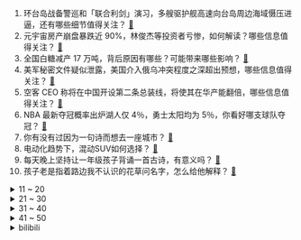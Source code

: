 1. 环台岛战备警巡和「联合利剑」演习，多艘驱护舰高速向台岛周边海域慑压进逼，还有哪些细节值得关注？ [:link:](https://www.zhihu.com/question/594518175)
2. 元宇宙房产崩盘暴跌近 90%，林俊杰等投资者亏惨，如何解读？哪些信息值得关注？ [:link:](https://www.zhihu.com/question/594517901)
3. 全国白糖减产 17 万吨，背后原因有哪些？可能带来哪些影响？ [:link:](https://www.zhihu.com/question/594509304)
4. 美军秘密文件疑似泄露，美国介入俄乌冲突程度之深超出预想，哪些信息值得关注？ [:link:](https://www.zhihu.com/question/594538947)
5. 空客 CEO 称将在中国开设第二条总装线，将使其在华产能翻倍，哪些信息值得关注？ [:link:](https://www.zhihu.com/question/594069017)
6. NBA 最新夺冠概率出炉湖人仅 4％，勇士太阳均为 5％，你看好哪支球队夺冠？ [:link:](https://www.zhihu.com/question/594358671)
7. 你有没有过因为一句诗而想去一座城市？ [:link:](https://www.zhihu.com/question/587582374)
8. 电动化趋势下，混动SUV如何选择？ [:link:](https://www.zhihu.com/question/593986137)
9. 每天晚上坚持让一年级孩子背诵一首古诗，有意义吗？ [:link:](https://www.zhihu.com/question/594153739)
10. 孩子老是指着路边我不认识的花草问名字，怎么给他解释？ [:link:](https://www.zhihu.com/question/593263417)
<details>
<summary>11 ~ 20</summary>

11. 特斯拉将在上海建造新的超级工厂，专门生产该公司的储能产品 Megapack，哪些信息值得关注？ [:link:](https://www.zhihu.com/question/594555819)
12. 超九成受访打工人曾有胃部不适，专家提醒「情绪压力会影响胃健康」，如何健康养胃？ [:link:](https://www.zhihu.com/question/594538190)
13. 如何评价《长月烬明》第 9-12 集？其中有哪些值得关注的剧情点？ [:link:](https://www.zhihu.com/question/594390643)
14. 《海贼王》天龙人为什么不吃恶魔果实？ [:link:](https://www.zhihu.com/question/594354694)
15. 1℃的温差的意义是什么？ [:link:](https://www.zhihu.com/question/591855424)
16. 胃病转向胃癌有 5 个信号，年轻人为啥会被胃癌盯上？生活中该如何保护我们的胃？ [:link:](https://www.zhihu.com/question/594516886)
17. 「丫丫」正式移交中方，孟菲斯动物园称「合同已到期，正讨论后续合作」，返回中国还需哪些环节？ [:link:](https://www.zhihu.com/question/594534922)
18. 2023 LPL 春季胜者组决赛 JDG 3:0 EDG 晋级决赛，如何评价这场比赛？ [:link:](https://www.zhihu.com/question/594549026)
19. 调研称「农村青少年群体智能手机成瘾，已濒临失控」，如何看待这一结果？ [:link:](https://www.zhihu.com/question/593997457)
20. 目前我国法律对于加班是怎样定义的？对于加班费和调休又有哪些规定？ [:link:](https://www.zhihu.com/question/594520806)
</details>
<details>
<summary>21 ~ 30</summary>

21. 私企职场上大规模淘汰35岁大龄员工，其背后的逻辑到底是什么？ [:link:](https://www.zhihu.com/question/593471992)
22. 有人说智能座舱是汽车的一个颠覆式创新，那么在购买新车时，要不要将智能座舱作为影响购车决策的重要因素？ [:link:](https://www.zhihu.com/question/593123108)
23. 张朝阳直播中说「学物理应该成为一种风尚」，如何看待此发言？你觉得为什么要学好物理？ [:link:](https://www.zhihu.com/question/557373112)
24. 英国对冲基金报告称美联储政策即将转向，美元一年半内或贬值 15%，如何看待这一预测？降息即将到来了吗？ [:link:](https://www.zhihu.com/question/594331830)
25. 早 C 晚 A 是最佳的美白搭配吗？除了它，还有哪些可以称为「王者」的美白组合？ [:link:](https://www.zhihu.com/question/583699485)
26. 为什么有的美白身体乳会让皮肤长毛？有哪些不会长毛的美白身体乳推荐？ [:link:](https://www.zhihu.com/question/592426750)
27. 如果在欧洲中世纪战场上以一己之力斩杀100名敌国士兵，那么在战后能够得到什么样的封赏？ [:link:](https://www.zhihu.com/question/593909345)
28. 2023 LCK 春季总决赛 GEN 3:1 击败 T1 成功卫冕联赛冠军，如何评价这场比赛？ [:link:](https://www.zhihu.com/question/594545655)
29. 我不想嫁过去跟男朋友一起还房贷是不是太自私了？ [:link:](https://www.zhihu.com/question/592329757)
30. 面对职场过度加班、无偿加班，劳动者如何维护自身合法权益？ [:link:](https://www.zhihu.com/question/594520947)
</details>
<details>
<summary>31 ~ 40</summary>

31. 哪些中国人发明的东西在国内很普通，到了国外却倍受追捧？ [:link:](https://www.zhihu.com/question/299641618)
32. 杨毅称「篮协从未考虑归化国内外援，目标是李凯尔」，如何评价李凯尔的实力？ [:link:](https://www.zhihu.com/question/594146664)
33. 想买一辆电动汽车，有必要将智能作为购车决策要素吗，哪辆智能电动车值得购买？ [:link:](https://www.zhihu.com/question/593134345)
34. 《诡秘之主》是如何平衡力量体系的? [:link:](https://www.zhihu.com/question/593561950)
35. 为什么游戏充满暴力，还能被称为第九艺术? [:link:](https://www.zhihu.com/question/593915826)
36. 有哪些看似毫无联系的东西，实际上却存在着紧密的关联？ [:link:](https://www.zhihu.com/question/28287474)
37. 能分享你读过最狂的诗词吗? [:link:](https://www.zhihu.com/question/593850228)
38. 明明新兰才是官配，为什么那么多人支持柯哀？ [:link:](https://www.zhihu.com/question/557395182)
39. 为什么影视动漫游戏用的骑士形象都是板甲骑士而不是锁子甲骑士? [:link:](https://www.zhihu.com/question/593931309)
40. 22-23 赛季英超热刺 2:1 布莱顿，孙兴慜世界波，两队主帅冲突染红，如何评价这场比赛？ [:link:](https://www.zhihu.com/question/594451446)
</details>
<details>
<summary>41 ~ 50</summary>

41. 过度加班对社会经济产生了怎样的影响？是否会成为「就业难」、「生育低」的诱因之一？ [:link:](https://www.zhihu.com/question/594341087)
42. 你认为未来的摆摊生意会怎样？能不能猜测出一些趋势？ [:link:](https://www.zhihu.com/question/592108929)
43. 每周「做四休三」能否实现？若实施可能带来哪些影响？ [:link:](https://www.zhihu.com/question/594506859)
44. 成龙的《龙马精神》上映，68岁的成龙还行吗？ [:link:](https://www.zhihu.com/question/594189318)
45. 22-23 赛季 NBA 勇士 119:97 国王，库里 25+7+6，如何评价这场比赛？ [:link:](https://www.zhihu.com/question/594327407)
46. 同事才华不如你，但被提拔成了顶头上司，你会选择辞职吗？ [:link:](https://www.zhihu.com/question/593428823)
47. 买高端机等于智商税吗？在性能趋同的情况下，高端机“高”在哪了？ [:link:](https://www.zhihu.com/question/594163902)
48. 对于新的科幻片爱好者，可以推荐哪些科幻电影作为入门级必看？ [:link:](https://www.zhihu.com/question/60511168)
49. AI绘画在十年后的结局会怎样？ [:link:](https://www.zhihu.com/question/594076725)
50. 把自己的热爱变成赚钱的本领有多难？ [:link:](https://www.zhihu.com/question/592107740)
</details><details>
<summary>bilibili</summary>

1. 山东淄博一座让我不得不佩服的城市！山东烧烤看淄博！淄博消费更是绝！靠谱！ [:link:](//www.bilibili.com/video/BV1dT411p7Kd)
2. 来自卢森堡的退休警察，不远万里扎根在这片土地上，亲历山村巨变 [:link:](//www.bilibili.com/video/BV1jj411c7g1)
3. 让朋友穿成这样后，我失去了他们.... [:link:](//www.bilibili.com/video/BV15s4y1m786)
4. 【warma】我要写书啦！！！ [:link:](//www.bilibili.com/video/BV1oM4y1y7Q4)
5. 没错 我要结束和她四年的男女朋友关系了 [:link:](//www.bilibili.com/video/BV1K84y1u7XT)
6. 【EXO】We are ONE! 出道十一周年我们正式入驻B站了！请多多支持♥ [:link:](//www.bilibili.com/video/BV14h411g7nH)
7. 【鬼谷闲谈】比目鱼：这是鱼形的扭曲 还是环境的沦丧 [:link:](//www.bilibili.com/video/BV1R24y157oF)
8. 一战中的闪避王是谁？【硬核狠人50】 [:link:](//www.bilibili.com/video/BV1h84y1u7se)
9. “做视频会影响室友吗” [:link:](//www.bilibili.com/video/BV1Ym4y1B7zo)
10. 说不心动，是假的！！.... [:link:](//www.bilibili.com/video/BV1ov4y1n71h)
<details>
<summary>11 ~ 20</summary>

11. 2023华南悠悠球公开赛 4A 决赛 刘子琛 团长在线开团！🪀 [:link:](//www.bilibili.com/video/BV1Ds4y1275K)
12. 柒个我——影流之主 [:link:](//www.bilibili.com/video/BV1qm4y1q7uB)
13. 保证没P图！你吃过比这更大的吗？ [:link:](//www.bilibili.com/video/BV1DN411A7Fr)
14. 法院传票、巨额赔款、全网道歉，这就是他揭露黑暗的后果 [:link:](//www.bilibili.com/video/BV1Uh411u7sA)
15. 我在打烊的火锅店里偷东西吃！ [:link:](//www.bilibili.com/video/BV19a4y1K7Ne)
16. 有的人一直在长大，有的人却不会变老了 [:link:](//www.bilibili.com/video/BV1jm4y167fE)
17. 为了满足我的童年愿望，我在家里做了个鸟巢沙发 [:link:](//www.bilibili.com/video/BV1Ps4y1m7jF)
18. 【医学博士】你每天这样吃饭，简直是在慢性自杀！I 胃病自救指南 [:link:](//www.bilibili.com/video/BV1VM411N7qc)
19. 划走将会永久失去，真的很久！ [:link:](//www.bilibili.com/video/BV1cm4y1B7eM)
20. 快让你们的好兄弟给你搞一台宝马RR！ [:link:](//www.bilibili.com/video/BV1Fs4y1m7qN)
</details>
<details>
<summary>21 ~ 30</summary>

21. 为她做的立体书，在完工的那晚燃尽 [:link:](//www.bilibili.com/video/BV1GX4y1k71G)
22. 开挂无法提升智力 [:link:](//www.bilibili.com/video/BV1qh411g7Lr)
23. 休息是被允许的 [:link:](//www.bilibili.com/video/BV1ph411g7xu)
24. 好想把这件衣服焊在身上！ [:link:](//www.bilibili.com/video/BV17X4y1k7G8)
25. 猛女cos铃芽一口气暴走50公里！！！！什么二次元行为？ [:link:](//www.bilibili.com/video/BV1No4y1n7bs)
26. 学了这么多年语文，你读过最狂的一句诗是什么？ [:link:](//www.bilibili.com/video/BV1HN411A7tz)
27. 2023年3月，人类终究走上了一条无法回头的路 [:link:](//www.bilibili.com/video/BV1VL411U7MU)
28. 给院儿里的流浪猫们制作“夏季竹筒饮水器” [:link:](//www.bilibili.com/video/BV1HM4y1178B)
29. 夺命狂奔！10位up主共享定位捉迷藏！ [:link:](//www.bilibili.com/video/BV1Xs4y127g4)
30. 去央视做饭是什么体验 [:link:](//www.bilibili.com/video/BV1324y1L7j3)
</details>
<details>
<summary>31 ~ 40</summary>

31. 停更了快两年半，网上竟说我死了？！ [:link:](//www.bilibili.com/video/BV1Hs4y1m7pv)
32. 三代毒品同框，会有什么样的命运？ [:link:](//www.bilibili.com/video/BV1xV4y1D7wv)
33. 拿着3000块去王嘉尔同款夜店蹦迪到底够不够？【凭啥这么贵57/还愿挑战21/夜店之王03-KOR】 [:link:](//www.bilibili.com/video/BV1bh411g71n)
34. 难道这就是我的通灵兽？ 被乌鸦认主全过程 [:link:](//www.bilibili.com/video/BV1J24y1L744)
35. 【时代少年团】《背对地球奔跑》MV [:link:](//www.bilibili.com/video/BV1b84y1T7Jk)
36. 探秘全世界最贵超市！1000元能买什么？到底有多贵？ [:link:](//www.bilibili.com/video/BV1524y1L7KW)
37. 一种很新的画 [:link:](//www.bilibili.com/video/BV1Nm4y1B79S)
38. 狂 飙 大 学 版 [:link:](//www.bilibili.com/video/BV1EL411U7yA)
39. 花3000块买的缅因猫，没养7天就从19楼坠楼了… [:link:](//www.bilibili.com/video/BV1wo4y1n7kq)
40. 不用魔法和账号！无限次数免费使用ChatGPT [:link:](//www.bilibili.com/video/BV1Xk4y1e7ar)
</details>
<details>
<summary>41 ~ 50</summary>

41. “着火了。可是，她在火中依旧跳着舞” [:link:](//www.bilibili.com/video/BV1rV4y1f79e)
42. Inception工作室概念PV丨欢迎光临——天字七六！ [:link:](//www.bilibili.com/video/BV1Kk4y1v7wK)
43. 三代猛士来了！我太激动了！ [:link:](//www.bilibili.com/video/BV1HV4y1D7yK)
44. 不同段位的人像摄影师如何拍照？该说不说，第一种摄影师大家应该都遇到过吧！ [:link:](//www.bilibili.com/video/BV1hs4y1N7QS)
45. 上海529自助餐小青龙不限量，小青龙从头吃到尾，吃爽了 [:link:](//www.bilibili.com/video/BV1Hm4y1B7zr)
46. 【点到为止40】棺 门 大 吉 《希腊棺材之谜》最终回 [:link:](//www.bilibili.com/video/BV1VM411N7uw)
47. 【原神】看好了！绫华的全新玩法！ [:link:](//www.bilibili.com/video/BV11M411T74D)
48. JISOO - ‘FLOWER’ DANCE PERFORMANCE VIDEO [:link:](//www.bilibili.com/video/BV1gL411U7tA)
49. 就用这支视频和坂本龙一告别吧丨HOPICO [:link:](//www.bilibili.com/video/BV1pa4y1T7v2)
50. 指挥官Alexy入驻B站!即将开启硬核评测! [:link:](//www.bilibili.com/video/BV1Xs4y127Q8)
</details>
<details>
<summary>51 ~ 60</summary>

51. AI迎来觉醒时刻，中国遭遇最严峻的封锁 [:link:](//www.bilibili.com/video/BV1RL411U72r)
52. 销量1735！卖的差=质量不行？浅谈销量在动画讨论中扮演的角色！【瓶说动漫】 [:link:](//www.bilibili.com/video/BV17M411N7LX)
53. 这是给成年人看的童话故事，也是我看到过最浪漫的电影《大鱼》 [:link:](//www.bilibili.com/video/BV12c411W7E3)
54. 十 八 岁 的 张 三 [:link:](//www.bilibili.com/video/BV1rv4y1n7JJ)
55. 表面上看着像小玩具，但实际上是一个大家伙 [:link:](//www.bilibili.com/video/BV1Ga4y1T7ZC)
56. 切记不要睡太熟！小心潜伏在家中的类人生物！ [:link:](//www.bilibili.com/video/BV1Fj411c7bh)
57. 原神必胜客联动 线下单杀树叶 [:link:](//www.bilibili.com/video/BV1aT411x7hs)
58. 【暗区突围版本PV】决战电视台，探寻黑门背后的秘密 [:link:](//www.bilibili.com/video/BV1Kc411s7vi)
59. Around The World ⧸ MONKEY MAJIK【月ノ美兎 (cover)】 [:link:](//www.bilibili.com/video/BV1ac411W761)
60. 极限长沙一日游！大 学 生 特 种 兵 [:link:](//www.bilibili.com/video/BV1c84y1T7VL)
</details>
<details>
<summary>61 ~ 70</summary>

61. “新海诚中的雨和晴，就像爱情中的我和你...” [:link:](//www.bilibili.com/video/BV13s4y1S7NV)
62. 当我用VR来玩史上最难一格空岛生存！ [:link:](//www.bilibili.com/video/BV1LT411x7Gp)
63. 未被删减的《加勒比海盗》究竟讲了什么故事？全网最细深度解说《加勒比海盗5死无对证》！ [:link:](//www.bilibili.com/video/BV1tN411P7pN)
64. 探秘最真实的黄金武器！是什么体验？价格十分昂贵！ [:link:](//www.bilibili.com/video/BV1Xg4y1g7e2)
65. 喊了5个原神coser给亲弟过19岁生日，这不得谢我一辈子啊 [:link:](//www.bilibili.com/video/BV1ck4y1i7Bd)
66. 什么年代了还在玩传统原神？来试试我这款【原神·现代战争】（原神动画） [:link:](//www.bilibili.com/video/BV1g84y1u7E6)
67. 男孩的运气爆表，交白卷都能的第一名 [:link:](//www.bilibili.com/video/BV1F84y1T7SU)
68. 边吃边哭的蛋糕，做完才懂原来不是每个人都值得付出... [:link:](//www.bilibili.com/video/BV1Bv4y1n75Y)
69. 区区必胜客，也想让帝君社死？ [:link:](//www.bilibili.com/video/BV1f24y157Mp)
70. 徒手剥100颗核桃，就为了还原杨贵妃吃过的失传点心？ [:link:](//www.bilibili.com/video/BV12M411T7do)
</details>
<details>
<summary>71 ~ 80</summary>

71. 一念幽灵，一念猎手！！！ [:link:](//www.bilibili.com/video/BV1cc411s7wf)
72. 每天学习15个小时，成绩却提不上去？你可能在假努力！ [:link:](//www.bilibili.com/video/BV1Zg4y1g7cb)
73. 骑行环青海湖，一路风光绝美，傍晚入住路边废弃客栈 [:link:](//www.bilibili.com/video/BV1Us4y1N7u3)
74. 当我用ChatGPT来破案！？？ [:link:](//www.bilibili.com/video/BV16h411g7J6)
75. 双 重 天 晶 破 [:link:](//www.bilibili.com/video/BV1Go4y1p7jK)
76. 笑死，这些包装真是离大谱！我又又又被骗了！！ [:link:](//www.bilibili.com/video/BV19X4y1k7nE)
77. 博物馆迷集合！一次性怒刷全国最强13家博物馆！ [:link:](//www.bilibili.com/video/BV1yV4y1f7pk)
78. 男人减速带之手工技巧 [:link:](//www.bilibili.com/video/BV1Pg4y1g7DZ)
79. 极限拉扯！慢放120倍，五分钟玩转赌神拉牌！ [:link:](//www.bilibili.com/video/BV1pm4y1B7nL)
80. 外来文化入侵并不可怕，可怕的是我们的传统文化得不到弘扬与传承！ [:link:](//www.bilibili.com/video/BV1xX4y1k7tU)
</details>
<details>
<summary>81 ~ 90</summary>

81. 女学生被残害，硬汉老师重拳出击，踏平恶势力 [:link:](//www.bilibili.com/video/BV1Wk4y1v7Sd)
82. 好学生思维迟早会毁了你！一个“坏”学生的肺腑之言，救赎之道就在结尾 [:link:](//www.bilibili.com/video/BV1XN411c76o)
83. 【惊霆无声】明日方舟 主线第十二章 磨难险地环境 摆完挂机 简单好抄 [:link:](//www.bilibili.com/video/BV1oL411m7bL)
84. 非呆勿扰 [:link:](//www.bilibili.com/video/BV1ps4y1N7EK)
85. 对不起姜总！我实在没拦住她 [:link:](//www.bilibili.com/video/BV1Zc411W71W)
86. 随机约会挑战！居然随机到让女朋友穿着JK去…… [:link:](//www.bilibili.com/video/BV1am4y1B7mA)
87. 这是什么牌子啊 [:link:](//www.bilibili.com/video/BV1WM4y1m7hj)
88. 反正它们不加班！ [:link:](//www.bilibili.com/video/BV1UM411T7DN)
89. 最棒的音准练习，每天打卡2分钟！ [:link:](//www.bilibili.com/video/BV1Yc411W7B6)
90. 不一样的糖醋鱼切法,你们学会了吗 [:link:](//www.bilibili.com/video/BV1nj411A7U1)
</details>
<details>
<summary>91 ~ 100</summary>

91. "这竟是一款伪装成了游戏的病毒！" [:link:](//www.bilibili.com/video/BV1aL411U7pg)
92. 折磨石头人的秘密武器！痛苦程度400%！LOL最鬼才对线思路！ [:link:](//www.bilibili.com/video/BV1Ma4y1T7eB)
93. 用了72个小时画出了这几秒的动画 [:link:](//www.bilibili.com/video/BV12c411W7WK)
94. 【STN快报第七季11】英国不仅有足球流氓，还有魁地奇杀人犯 [:link:](//www.bilibili.com/video/BV1Po4y1n7Z3)
95. 十五种笔记标题写法！ [:link:](//www.bilibili.com/video/BV1WM4y1m7Z5)
96. 地震时，网传90％生存率的「生命三角」真能保命？ [:link:](//www.bilibili.com/video/BV1PX4y1C7vR)
97. 撕了蒜了！ [:link:](//www.bilibili.com/video/BV1UM411T7T6)
98. 闺蜜究竟是一种怎样的神奇存在？ [:link:](//www.bilibili.com/video/BV1HM411T73X)
99. 一部“烂片”拍了23年，说的就是《守望者》 [:link:](//www.bilibili.com/video/BV1KM4y117NH)
100. 美国保时捷竟然开餐厅？探秘全球唯一，保时捷917餐厅！！ [:link:](//www.bilibili.com/video/BV1SX4y1677H)
</details></details>